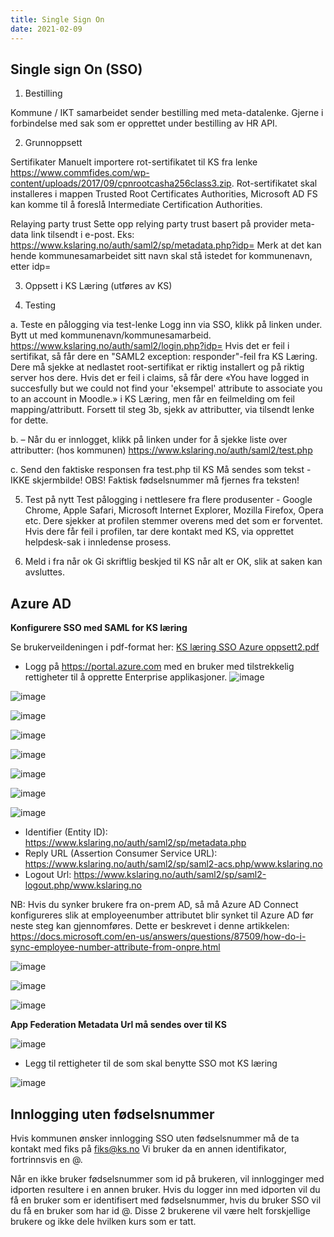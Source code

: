 ```yaml
---
title: Single Sign On
date: 2021-02-09
---
```

## Single sign On (SSO)
1. Bestilling

Kommune / IKT samarbeidet sender bestilling med meta-datalenke. Gjerne i forbindelse med sak som er opprettet under bestilling av HR API.

2. Grunnoppsett

Sertifikater
Manuelt importere rot-sertifikatet til KS fra lenke https://www.commfides.com/wp-content/uploads/2017/09/cpnrootcasha256class3.zip. Rot-sertifikatet skal installeres i mappen Trusted Root Certificates Authorities, Microsoft AD FS kan komme til å foreslå Intermediate Certification Authorities.

Relaying party trust
Sette opp relying party trust basert på provider meta-data link tilsendt i e-post. Eks: https://www.kslaring.no/auth/saml2/sp/metadata.php?idp=<kommunenavn>
Merk at det kan hende kommunesamarbeidet sitt navn skal stå istedet for kommunenavn, etter idp=

3. Oppsett i KS Læring (utføres av KS)
  
4. Testing

  a. Teste en pålogging via test-lenke 
  Logg inn via SSO, klikk på linken under. Bytt ut <id> med kommunenavn/kommunesamarbeid. 
  https://www.kslaring.no/auth/saml2/login.php?idp=<id> 
  Hvis det er feil i sertifikat, så får dere en "SAML2 exception: responder"-feil fra KS Læring. Dere må sjekke at nedlastet root-sertifikat er riktig installert og på riktig  server hos dere. 
  Hvis det er feil i claims, så får dere «You have logged in succesfully but we could not find your 'eksempel' attribute to associate you to an account in Moodle.» i KS Læring,  men får en feilmelding om feil mapping/attributt. Forsett til steg 3b, sjekk av attributter, via tilsendt lenke for dette. 

  b. 
  –  Når du er innlogget, klikk på linken under for å sjekke liste over attributter: (hos kommunen)
  https://www.kslaring.no/auth/saml2/test.php 

  c. Send den faktiske responsen fra test.php til KS 
  Må sendes som tekst - IKKE skjermbilde! 
  OBS! Faktisk fødselsnummer må fjernes fra teksten! 

5. Test på nytt
Test pålogging i nettlesere fra flere produsenter - Google Chrome, Apple Safari, Microsoft Internet Explorer, Mozilla Firefox, Opera etc. 
Dere sjekker at profilen stemmer overens med det som er forventet. 
Hvis dere får feil i profilen, tar dere kontakt med KS, via opprettet helpdesk-sak i innledense prosess. 

6. Meld i fra når ok
Gi skriftlig beskjed til KS når alt er OK, slik at saken kan avsluttes.   
  
  
## Azure AD
**Konfigurere SSO med SAML for KS læring**

  Se brukerveildeningen i pdf-format her: [KS læring SSO Azure oppsett2.pdf](https://github.com/ks-no/ks-no.github.io/blob/source/content/kslering/KS%20L%C3%A6ring%20SSO%20Azure%20oppsett2.pdf) 
  
* Logg på https://portal.azure.com med en bruker med tilstrekkelig rettigheter til å opprette Enterprise applikasjoner.
![image](https://user-images.githubusercontent.com/85100070/124573054-79a88c00-de49-11eb-842e-588f152bedfd.png)

 ![image](https://user-images.githubusercontent.com/85100070/124573083-81683080-de49-11eb-9285-600f9d434007.png)

![image](https://user-images.githubusercontent.com/85100070/124573110-888f3e80-de49-11eb-8ec5-cf2ecb933667.png)

![image](https://user-images.githubusercontent.com/85100070/124573132-8fb64c80-de49-11eb-9d83-8ac79b018fe1.png)

![image](https://user-images.githubusercontent.com/85100070/124573159-947b0080-de49-11eb-992e-1a2008e06831.png)

![image](https://user-images.githubusercontent.com/85100070/124573181-99d84b00-de49-11eb-8418-aa005f8dda9c.png)

![image](https://user-images.githubusercontent.com/85100070/124573217-9fce2c00-de49-11eb-98e6-461a51cbfc4c.png)

![image](https://user-images.githubusercontent.com/85100070/124573247-a492e000-de49-11eb-8cec-c0ea9c95ba0f.png)


* Identifier (Entity ID): https://www.kslaring.no/auth/saml2/sp/metadata.php
* Reply URL (Assertion Consumer Service URL): https://www.kslaring.no/auth/saml2/sp/saml2-acs.php/www.kslaring.no
* Logout Url: https://www.kslaring.no/auth/saml2/sp/saml2-logout.php/www.kslaring.no 


NB: Hvis du synker brukere fra on-prem AD, så må Azure AD Connect konfigureres slik at employeenumber attributet blir synket til Azure AD før neste steg kan gjennomføres.
Dette er beskrevet i denne artikkelen:
https://docs.microsoft.com/en-us/answers/questions/87509/how-do-i-sync-employee-number-attribute-from-onpre.html 

![image](https://user-images.githubusercontent.com/85100070/124573327-baa0a080-de49-11eb-807d-8d44842ea9dd.png)


![image](https://user-images.githubusercontent.com/85100070/124573345-bffdeb00-de49-11eb-97d7-4770554cdf86.png)

![image](https://user-images.githubusercontent.com/85100070/124581372-584b9e00-de51-11eb-8379-fb8e2e0d73f4.png)

  **App Federation Metadata Url må sendes over til KS**

![image](https://user-images.githubusercontent.com/85100070/124443030-9bd4d800-dd7d-11eb-9916-3e0f596a73e9.png)

  * Legg til rettigheter til de som skal benytte SSO mot KS læring
  
![image](https://user-images.githubusercontent.com/85100070/124443067-a8593080-dd7d-11eb-92b5-1fb1980507bd.png)

## Innlogging uten fødselsnummer
Hvis kommunen ønsker innlogging SSO uten fødselsnummer må de ta kontakt med fiks på fiks@ks.no
Vi bruker da en annen identifikator, fortrinnsvis en <id>@<fiksorgiden>. 

Når en ikke bruker fødselsnummer som id på brukeren, vil innlogginger med idporten resultere i en annen bruker. 
Hvis du logger inn med idporten vil du få en bruker som er identifisert med fødselsnummer, hvis du bruker SSO vil du få en bruker som har id <id>@<fiksordid>.
Disse 2 brukerene vil være helt forskjellige brukere og ikke dele hvilken kurs som er tatt.
